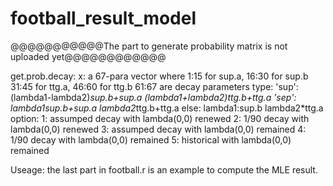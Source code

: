 football_result_model
=====================
@@@@@@@@@@@The part to generate probability matrix is not uploaded yet@@@@@@@@@@@@


get.prob.decay:
x: a 67-para vector where 
          1:15 for sup.a, 16:30 for sup.b
          31:45 for ttg.a, 46:60 for ttg.b
          61:67 are decay parameters
type: 'sup': (lambda1-lambda2)*sup.b+sup.a (lambda1+lambda2)*ttg.b+ttg.a
         'sep': lambda1*sup.b+sup.a           lambda2*ttg.b+ttg.a
         else: lambda1:sup.b                 lambda2*ttg.a
option: 1: assumped decay with lambda(0,0) renewed
           2: 1/90 decay with lambda(0,0) renewed
           3: assumped decay with lambda(0,0) remained
           4: 1/90 decay with lambda(0,0) remained
           5: historical with lambda(0,0) remained

Useage: the last part in football.r is an example to compute the MLE result.
